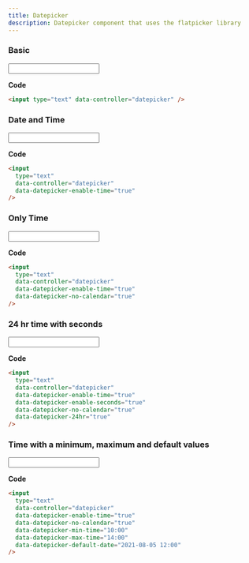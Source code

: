 ```yaml
---
title: Datepicker
description: Datepicker component that uses the flatpicker library
---
```


### Basic

<input type="text" data-controller="datepicker">

**Code**

```html
<input type="text" data-controller="datepicker" />
```

### Date and Time

<input type="text" data-controller="datepicker" data-datepicker-enable-time="true">

**Code**

```html
<input
  type="text"
  data-controller="datepicker"
  data-datepicker-enable-time="true"
/>
```

### Only Time

<input type="text" data-controller="datepicker" data-datepicker-enable-time="true" data-datepicker-no-calendar="true">

**Code**

```html
<input
  type="text"
  data-controller="datepicker"
  data-datepicker-enable-time="true"
  data-datepicker-no-calendar="true"
/>
```

### 24 hr time with seconds

<input
  type="text"
  data-controller="datepicker" data-datepicker-enable-time="true" 
  data-datepicker-enable-seconds="true"
  data-datepicker-no-calendar="true"
  data-datepicker-time-24hr="true"
/>

**Code**

```html
<input
  type="text"
  data-controller="datepicker"
  data-datepicker-enable-time="true"
  data-datepicker-enable-seconds="true"
  data-datepicker-no-calendar="true"
  data-datepicker-24hr="true"
/>
```

### Time with a minimum, maximum and default values

<input
  type="text"
  data-controller="datepicker"
  data-datepicker-enable-time="true"
  data-datepicker-no-calendar="true"
  data-datepicker-min-time="10:00"
  data-datepicker-max-time="14:00"
  data-datepicker-default-date="2021-08-05 12:00"
/>

**Code**

```html
<input
  type="text"
  data-controller="datepicker"
  data-datepicker-enable-time="true"
  data-datepicker-no-calendar="true"
  data-datepicker-min-time="10:00"
  data-datepicker-max-time="14:00"
  data-datepicker-default-date="2021-08-05 12:00"
/>
```
